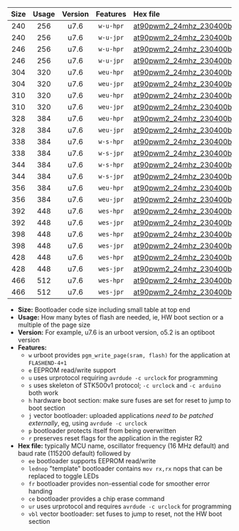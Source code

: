 |Size|Usage|Version|Features|Hex file|
|:-:|:-:|:-:|:-:|:--|
|240|256|u7.6|`w-u-hpr`|[at90pwm2_24mhz_230400bps_ur.hex](https://raw.githubusercontent.com/stefanrueger/urboot/main/bootloaders/at90pwm2/fcpu_24mhz/230400_bps/at90pwm2_24mhz_230400bps_ur.hex)|
|240|256|u7.6|`w-u-jpr`|[at90pwm2_24mhz_230400bps_ur_vbl.hex](https://raw.githubusercontent.com/stefanrueger/urboot/main/bootloaders/at90pwm2/fcpu_24mhz/230400_bps/at90pwm2_24mhz_230400bps_ur_vbl.hex)|
|246|256|u7.6|`w-u-hpr`|[at90pwm2_24mhz_230400bps_lednop_ur.hex](https://raw.githubusercontent.com/stefanrueger/urboot/main/bootloaders/at90pwm2/fcpu_24mhz/230400_bps/at90pwm2_24mhz_230400bps_lednop_ur.hex)|
|246|256|u7.6|`w-u-jpr`|[at90pwm2_24mhz_230400bps_lednop_ur_vbl.hex](https://raw.githubusercontent.com/stefanrueger/urboot/main/bootloaders/at90pwm2/fcpu_24mhz/230400_bps/at90pwm2_24mhz_230400bps_lednop_ur_vbl.hex)|
|304|320|u7.6|`weu-hpr`|[at90pwm2_24mhz_230400bps_ee_ur.hex](https://raw.githubusercontent.com/stefanrueger/urboot/main/bootloaders/at90pwm2/fcpu_24mhz/230400_bps/at90pwm2_24mhz_230400bps_ee_ur.hex)|
|304|320|u7.6|`weu-jpr`|[at90pwm2_24mhz_230400bps_ee_ur_vbl.hex](https://raw.githubusercontent.com/stefanrueger/urboot/main/bootloaders/at90pwm2/fcpu_24mhz/230400_bps/at90pwm2_24mhz_230400bps_ee_ur_vbl.hex)|
|310|320|u7.6|`weu-hpr`|[at90pwm2_24mhz_230400bps_ee_lednop_ur.hex](https://raw.githubusercontent.com/stefanrueger/urboot/main/bootloaders/at90pwm2/fcpu_24mhz/230400_bps/at90pwm2_24mhz_230400bps_ee_lednop_ur.hex)|
|310|320|u7.6|`weu-jpr`|[at90pwm2_24mhz_230400bps_ee_lednop_ur_vbl.hex](https://raw.githubusercontent.com/stefanrueger/urboot/main/bootloaders/at90pwm2/fcpu_24mhz/230400_bps/at90pwm2_24mhz_230400bps_ee_lednop_ur_vbl.hex)|
|328|384|u7.6|`weu-hpr`|[at90pwm2_24mhz_230400bps_ee_lednop_fr_ur.hex](https://raw.githubusercontent.com/stefanrueger/urboot/main/bootloaders/at90pwm2/fcpu_24mhz/230400_bps/at90pwm2_24mhz_230400bps_ee_lednop_fr_ur.hex)|
|328|384|u7.6|`weu-jpr`|[at90pwm2_24mhz_230400bps_ee_lednop_fr_ur_vbl.hex](https://raw.githubusercontent.com/stefanrueger/urboot/main/bootloaders/at90pwm2/fcpu_24mhz/230400_bps/at90pwm2_24mhz_230400bps_ee_lednop_fr_ur_vbl.hex)|
|338|384|u7.6|`w-s-hpr`|[at90pwm2_24mhz_230400bps.hex](https://raw.githubusercontent.com/stefanrueger/urboot/main/bootloaders/at90pwm2/fcpu_24mhz/230400_bps/at90pwm2_24mhz_230400bps.hex)|
|338|384|u7.6|`w-s-jpr`|[at90pwm2_24mhz_230400bps_vbl.hex](https://raw.githubusercontent.com/stefanrueger/urboot/main/bootloaders/at90pwm2/fcpu_24mhz/230400_bps/at90pwm2_24mhz_230400bps_vbl.hex)|
|344|384|u7.6|`w-s-hpr`|[at90pwm2_24mhz_230400bps_lednop.hex](https://raw.githubusercontent.com/stefanrueger/urboot/main/bootloaders/at90pwm2/fcpu_24mhz/230400_bps/at90pwm2_24mhz_230400bps_lednop.hex)|
|344|384|u7.6|`w-s-jpr`|[at90pwm2_24mhz_230400bps_lednop_vbl.hex](https://raw.githubusercontent.com/stefanrueger/urboot/main/bootloaders/at90pwm2/fcpu_24mhz/230400_bps/at90pwm2_24mhz_230400bps_lednop_vbl.hex)|
|356|384|u7.6|`weu-hpr`|[at90pwm2_24mhz_230400bps_ee_lednop_fr_ce_ur.hex](https://raw.githubusercontent.com/stefanrueger/urboot/main/bootloaders/at90pwm2/fcpu_24mhz/230400_bps/at90pwm2_24mhz_230400bps_ee_lednop_fr_ce_ur.hex)|
|356|384|u7.6|`weu-jpr`|[at90pwm2_24mhz_230400bps_ee_lednop_fr_ce_ur_vbl.hex](https://raw.githubusercontent.com/stefanrueger/urboot/main/bootloaders/at90pwm2/fcpu_24mhz/230400_bps/at90pwm2_24mhz_230400bps_ee_lednop_fr_ce_ur_vbl.hex)|
|392|448|u7.6|`wes-hpr`|[at90pwm2_24mhz_230400bps_ee.hex](https://raw.githubusercontent.com/stefanrueger/urboot/main/bootloaders/at90pwm2/fcpu_24mhz/230400_bps/at90pwm2_24mhz_230400bps_ee.hex)|
|392|448|u7.6|`wes-jpr`|[at90pwm2_24mhz_230400bps_ee_vbl.hex](https://raw.githubusercontent.com/stefanrueger/urboot/main/bootloaders/at90pwm2/fcpu_24mhz/230400_bps/at90pwm2_24mhz_230400bps_ee_vbl.hex)|
|398|448|u7.6|`wes-hpr`|[at90pwm2_24mhz_230400bps_ee_lednop.hex](https://raw.githubusercontent.com/stefanrueger/urboot/main/bootloaders/at90pwm2/fcpu_24mhz/230400_bps/at90pwm2_24mhz_230400bps_ee_lednop.hex)|
|398|448|u7.6|`wes-jpr`|[at90pwm2_24mhz_230400bps_ee_lednop_vbl.hex](https://raw.githubusercontent.com/stefanrueger/urboot/main/bootloaders/at90pwm2/fcpu_24mhz/230400_bps/at90pwm2_24mhz_230400bps_ee_lednop_vbl.hex)|
|428|448|u7.6|`wes-hpr`|[at90pwm2_24mhz_230400bps_ee_lednop_fr.hex](https://raw.githubusercontent.com/stefanrueger/urboot/main/bootloaders/at90pwm2/fcpu_24mhz/230400_bps/at90pwm2_24mhz_230400bps_ee_lednop_fr.hex)|
|428|448|u7.6|`wes-jpr`|[at90pwm2_24mhz_230400bps_ee_lednop_fr_vbl.hex](https://raw.githubusercontent.com/stefanrueger/urboot/main/bootloaders/at90pwm2/fcpu_24mhz/230400_bps/at90pwm2_24mhz_230400bps_ee_lednop_fr_vbl.hex)|
|466|512|u7.6|`wes-hpr`|[at90pwm2_24mhz_230400bps_ee_lednop_fr_ce.hex](https://raw.githubusercontent.com/stefanrueger/urboot/main/bootloaders/at90pwm2/fcpu_24mhz/230400_bps/at90pwm2_24mhz_230400bps_ee_lednop_fr_ce.hex)|
|466|512|u7.6|`wes-jpr`|[at90pwm2_24mhz_230400bps_ee_lednop_fr_ce_vbl.hex](https://raw.githubusercontent.com/stefanrueger/urboot/main/bootloaders/at90pwm2/fcpu_24mhz/230400_bps/at90pwm2_24mhz_230400bps_ee_lednop_fr_ce_vbl.hex)|

- **Size:** Bootloader code size including small table at top end
- **Usage:** How many bytes of flash are needed, ie, HW boot section or a multiple of the page size
- **Version:** For example, u7.6 is an urboot version, o5.2 is an optiboot version
- **Features:**
  + `w` urboot provides `pgm_write_page(sram, flash)` for the application at `FLASHEND-4+1`
  + `e` EEPROM read/write support
  + `u` uses urprotocol requiring `avrdude -c urclock` for programming
  + `s` uses skeleton of STK500v1 protocol; `-c urclock` and `-c arduino` both work
  + `h` hardware boot section: make sure fuses are set for reset to jump to boot section
  + `j` vector bootloader: uploaded applications *need to be patched externally*, eg, using `avrdude -c urclock`
  + `p` bootloader protects itself from being overwritten
  + `r` preserves reset flags for the application in the register R2
- **Hex file:** typically MCU name, oscillator frequency (16 MHz default) and baud rate (115200 default) followed by
  + `ee` bootloader supports EEPROM read/write
  + `lednop` "template" bootloader contains `mov rx,rx` nops that can be replaced to toggle LEDs
  + `fr` bootloader provides non-essential code for smoother error handing
  + `ce` bootloader provides a chip erase command
  + `ur` uses urprotocol and requires `avrdude -c urclock` for programming
  + `vbl` vector bootloader: set fuses to jump to reset, not the HW boot section
